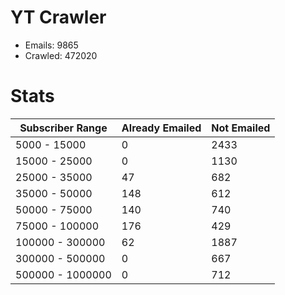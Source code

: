 # YT Crawler
- Emails: 9865
- Crawled: 472020

# Stats
| Subscriber Range  | Already Emailed | Not Emailed |
|-------|-------|-------|
| 5000 - 15000 | 0 | 2433 |
| 15000 - 25000 | 0 | 1130 |
| 25000 - 35000 | 47 | 682 |
| 35000 - 50000 | 148 | 612 |
| 50000 - 75000 | 140 | 740 |
| 75000 - 100000 | 176 | 429 |
| 100000 - 300000 | 62 | 1887 |
| 300000 - 500000 | 0 | 667 |
| 500000 - 1000000 | 0 | 712 |
